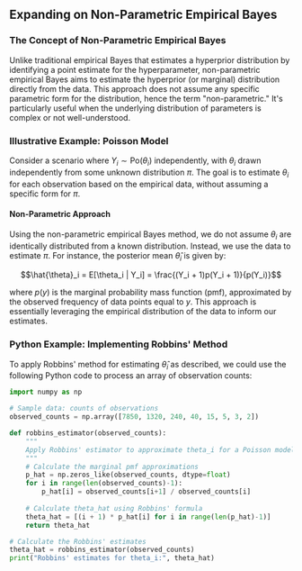 ## Expanding on Non-Parametric Empirical Bayes

### The Concept of Non-Parametric Empirical Bayes

Unlike traditional empirical Bayes that estimates a hyperprior distribution by identifying a point estimate for the hyperparameter, non-parametric empirical Bayes aims to estimate the hyperprior (or marginal) distribution directly from the data. This approach does not assume any specific parametric form for the distribution, hence the term "non-parametric." It's particularly useful when the underlying distribution of parameters is complex or not well-understood.

### Illustrative Example: Poisson Model

Consider a scenario where $Y_i \sim \text{Po}(\theta_i)$ independently, with $\theta_i$ drawn independently from some unknown distribution $\pi$. The goal is to estimate $\theta_i$ for each observation based on the empirical data, without assuming a specific form for $\pi$.

#### Non-Parametric Approach

Using the non-parametric empirical Bayes method, we do not assume $\theta_i$ are identically distributed from a known distribution. Instead, we use the data to estimate $\pi$. For instance, the posterior mean $\hat{\theta}_i$ is given by:

$$\hat{\theta}_i = E[\theta_i | Y_i] = \frac{(Y_i + 1)p(Y_i + 1)}{p(Y_i)}$$

where $p(y)$ is the marginal probability mass function (pmf), approximated by the observed frequency of data points equal to $y$. This approach is essentially leveraging the empirical distribution of the data to inform our estimates.

### Python Example: Implementing Robbins' Method

To apply Robbins' method for estimating $\hat{\theta}_i$ as described, we could use the following Python code to process an array of observation counts:

```python
import numpy as np

# Sample data: counts of observations
observed_counts = np.array([7850, 1320, 240, 40, 15, 5, 3, 2])

def robbins_estimator(observed_counts):
    """
    Apply Robbins' estimator to approximate theta_i for a Poisson model.
    """
    # Calculate the marginal pmf approximations
    p_hat = np.zeros_like(observed_counts, dtype=float)
    for i in range(len(observed_counts)-1):
        p_hat[i] = observed_counts[i+1] / observed_counts[i]
    
    # Calculate theta_hat using Robbins' formula
    theta_hat = [(i + 1) * p_hat[i] for i in range(len(p_hat)-1)]
    return theta_hat

# Calculate the Robbins' estimates
theta_hat = robbins_estimator(observed_counts)
print("Robbins' estimates for theta_i:", theta_hat)
